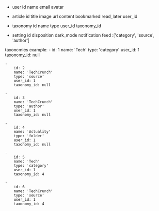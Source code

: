 - user
    id
    name
    email
    avatar

- article
    id
    title
    image
    url
    content
    bookmarked
    read_later
    user_id

- taxonomy
    id
    name
    type
    user_id
    taxonomy_id

- setting
    id
    disposition
    dark_mode
    notification
    feed :['category', 'source', 'author']

taxonomies example:
     -
        id: 1
        name: 'Tech'
        type: 'category'
        user_id: 1
        taxonomy_id: null
    
    - 
        id: 2
        name: 'TechCrunch'
        type: 'source'
        user_id: 1
        taxonomy_id: null

    - 
        id: 3
        name: 'TechCrunch'
        type: 'author'
        user_id: 1
        taxonomy_id: null

    - 
        id: 4
        name: 'Actuality'
        type: 'folder'
        user_id: 1
        taxonomy_id: null

    - 
        id: 5
        name: 'Tech'
        type: 'category'
        user_id: 1
        taxonomy_id: 4

    - 
        id: 6
        name: 'TechCrunch'
        type: 'source'
        user_id: 1
        taxonomy_id: 4